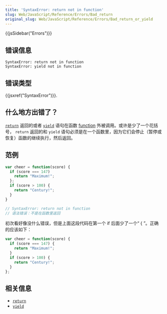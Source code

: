 ```yaml
---
title: 'SyntaxError: return not in function'
slug: Web/JavaScript/Reference/Errors/Bad_return
original_slug: Web/JavaScript/Reference/Errors/Bad_return_or_yield
---
```


{{jsSidebar("Errors")}}

## 错误信息

```plain
SyntaxError: return not in function
SyntaxError: yield not in function
```

## 错误类型

{{jsxref("SyntaxError")}}.

## 什么地方出错了？

[`return`](/zh-CN/docs/Web/JavaScript/Reference/Statements/return) 返回的或者 [`yield`](/zh-CN/docs/Web/JavaScript/Reference/Operators/yield) 语句在函数 [function](/zh-CN/docs/Web/JavaScript/Guide/Functions) 外被调用。或许是少了一个花括号， `return` 返回的和 `yield` 语句必须是在一个函数里，因为它们会停止（暂停或恢复）函数的继续执行，然后返回。

## 范例

```js example-bad
var cheer = function(score) {
  if (score === 147)
    return "Maximum!";
  };
  if (score > 100) {
    return "Century!";
  }
}

// SyntaxError: return not in function
// 语法错误：不是在函数里返回
```

初次看好像没什么错误，但是上面这段代码在第一个 if 后面少了一个“ { ”。正确的应该如下：

```js example-good
var cheer = function(score) {
  if (score === 147) {
    return "Maximum!";
  }
  if (score > 100) {
    return "Century!";
  }
};
```

## 相关信息

- [`return`](/zh-CN/docs/Web/JavaScript/Reference/Statements/return)
- [`yield`](/zh-CN/docs/Web/JavaScript/Reference/Operators/yield)
